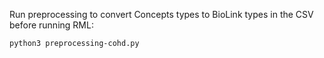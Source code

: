 Run preprocessing to convert Concepts types to BioLink types in the CSV before running RML:

```bash
python3 preprocessing-cohd.py
```
